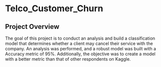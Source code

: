 # Telco_Customer_Churn

## Project Overview
The goal of this project is to conduct an analysis and build a classification model that determines whether a client may cancel their service with the company. An analysis was performed, and a robust model was built with a Accuracy metric of 95%. Additionally, the objective was to create a model with a better metric than that of other respondents on Kaggle.